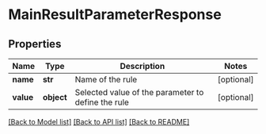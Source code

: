 # MainResultParameterResponse

## Properties
Name | Type | Description | Notes
------------ | ------------- | ------------- | -------------
**name** | **str** | Name of the rule | [optional] 
**value** | **object** | Selected value of the parameter to define the rule | [optional] 

[[Back to Model list]](../README.md#documentation-for-models) [[Back to API list]](../README.md#documentation-for-api-endpoints) [[Back to README]](../README.md)


